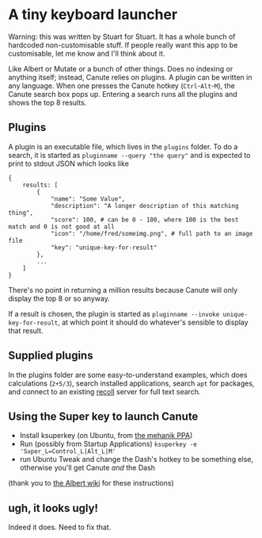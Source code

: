 # A tiny keyboard launcher

Warning: this was written by Stuart for Stuart. It has a whole bunch of hardcoded non-customisable stuff. If people really want this app to be customisable, let me know and I'll think about it.

Like Albert or Mutate or a bunch of other things. Does no indexing or anything itself; instead, Canute relies on plugins. A plugin can be written in any language. When one presses the Canute hotkey (`Ctrl`-`Alt`-`M`), the Canute search box pops up. Entering a search runs all the plugins and shows the top 8 results.

## Plugins

A plugin is an executable file, which lives in the `plugins` folder. To do a search, it is started as `pluginname --query "the query"` and is expected to print to stdout JSON which looks like

```
{
    results: [
        {
            "name": "Some Value",
            "description": "A longer description of this matching thing",
            "score": 100, # can be 0 - 100, where 100 is the best match and 0 is not good at all
            "icon": "/home/fred/someimg.png", # full path to an image file
            "key": "unique-key-for-result"
        },
        ...
    ]
}
```

There's no point in returning a million results because Canute will only display the top 8 or so anyway.

If a result is chosen, the plugin is started as `pluginname --invoke unique-key-for-result`, at which point it should do whatever's sensible to display that result.

## Supplied plugins

In the plugins folder are some easy-to-understand examples, which does calculations (`2+5/3`), search installed applications, search `apt` for packages, and connect to an existing [recoll](http://www.lesbonscomptes.com/recoll) server for full text search.

## Using the Super key to launch Canute

* Install ksuperkey (on Ubuntu, from [the mehanik PPA](https://launchpad.net/~mehanik/+archive/ubuntu/ksuperkey))
* Run (possibly from Startup Applications) `ksuperkey -e 'Super_L=Control_L|Alt_L|M'`
* run Ubuntu Tweak and change the Dash's hotkey to be something else, otherwise you'll get Canute _and_ the Dash

(thank you to [the Albert wiki](https://github.com/ManuelSchneid3r/albert/wiki/By-users-for-users#launch-albert-via-single-supermetawindows-key-an-easy-workaround) for these instructions)

## ugh, it looks ugly!

Indeed it does. Need to fix that.